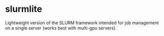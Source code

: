 # slurmlite
Lightweight version of the SLURM framework intended for job management on a single server (works best with multi-gpu servers).
